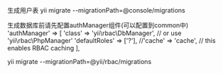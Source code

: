 生成用户表
yii migrate --migrationPath=@console/migrations

生成数据库前请先配置authManager组件(可以配置到common中)
'authManager' => [
    'class' => 'yii\rbac\DbManager', // or use 'yii\rbac\PhpManager'
    'defaultRoles' => ['?'],
    //'cache' => 'cache',   // this enables RBAC caching
],


yii migrate --migrationPath=@yii/rbac/migrations